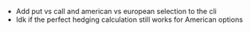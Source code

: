 - Add put vs call and american vs european selection to the cli
- Idk if the perfect hedging calculation still works for American options
